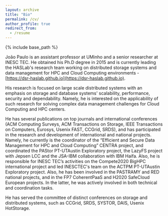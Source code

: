 ```yaml
---
layout: archive
title: "Bio"
permalink: /cv/
author_profile: true
redirect_from:
  - /resume
---
```


{% include base_path %}

João Paulo is an assistant professor at UMinho and a senior researcher at INESC TEC. He obtained his Ph.D degree in 2015 and is currently leading the HASLab's research team working on distributed storage systems and data management for HPC and Cloud Computing environments - [https://dsr-haslab.github.io](https://dsr-haslab.github.io).

His research is focused on large scale distributed systems with an emphasis on storage and database systems' scalability, performance, security and dependability. Namely, he is interested on the applicability of such research for solving complex data management challenges for Cloud Computing and HPC centers. 

He has several publications on top journals and international conferences (ACM Computing Surveys, ACM Transactions on Storage, IEEE Transactions on Computers, Eurosys, Usenix FAST, CCGrid, SRDS), and has participated in the research and development of international and national projects. Namely, he currently is the coordinator of the “Efficient and Secure Data Management for HPC and Cloud Computing” CENTRA project, and coordinated the PAStor PT-UTAustin Exploratory project, the LazyFS project with Jepsen LCC and the JSA-IBM collaboration with IBM Haifa. Also, he is responsible for INESC TEC’s activities on the Compete2020 BigHPC international project and led INESCTEC's team on the ACTPM PT-UTAustin Exploratory project. Also, he has been involved in the PASTRAMY and RED national projects, and in the FP7 CoherentPaaS and H2020 SafeCloud European projects. In the latter, he was actively involved in both technical and coordination tasks. 

He has served the committee of distinct conferences on storage and distributed systems, such as CCGrid, SRDS, SYSTOR, DAIS, Usenix HotStorage.